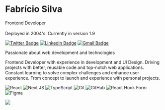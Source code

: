 

# Fabrício Silva

Frontend Developer
<br>
<br>
Deployed in 2004's. Currently in version 1.9

[![Twitter Badge](https://img.shields.io/badge/-@fabriciolak-E83963?style=flat-square&labelColor=E83963&logo=twitter&logoColor=white&link=https://twitter.com/fabriciolak)](https://twitter.com/fabriciolak) 
[![Linkedin Badge](https://img.shields.io/badge/-Fabrício%20Silva-E83963?style=flat-square&logo=Linkedin&logoColor=white&link=https://www.linkedin.com/in/fabriciolak/)](https://www.linkedin.com/in/fabriciolak/) 
[![Gmail Badge](https://img.shields.io/badge/-fabriciolak12@gmail.com-E83963?style=flat-square&logo=Gmail&logoColor=white&link=mailto:fabriciolak12@gmail.com)](mailto:fabriciolak12@gmail.com)

Passionate about web development and technologies

Frontend Developer with experience in development and UI Design. Driving projects with better, reusable code and top-notch web applications. Constant learning to solve complex challenges and enhance user experience. From concept to launch and experience with personal projects.

![React](https://img.shields.io/badge/react-%2320232a.svg?style=for-the-badge&logo=react&logoColor=%2361DAFB)
![Next JS](https://img.shields.io/badge/Next-black?style=for-the-badge&logo=next.js&logoColor=white)
![TypeScript](https://img.shields.io/badge/typescript-%23007ACC.svg?style=for-the-badge&logo=typescript&logoColor=white)
![Git](https://img.shields.io/badge/git-%23F05033.svg?style=for-the-badge&logo=git&logoColor=white)
![GitHub](https://img.shields.io/badge/github-%23121011.svg?style=for-the-badge&logo=github&logoColor=white)
![React Hook Form](https://img.shields.io/badge/React%20Hook%20Form-%23EC5990.svg?style=for-the-badge&logo=reacthookform&logoColor=white)
![Figma](https://img.shields.io/badge/figma-%23F24E1E.svg?style=for-the-badge&logo=figma&logoColor=white)

![](https://komarev.com/ghpvc/?username=fabriciolak&label=Profile+views&color=E83963&style=flat-square)
